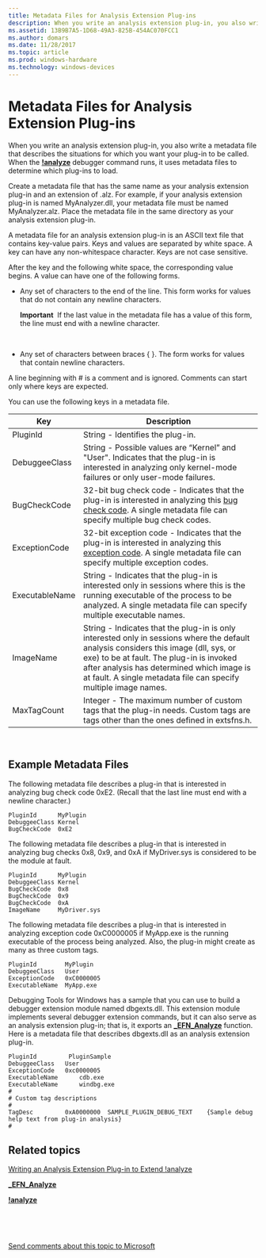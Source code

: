 ```yaml
---
title: Metadata Files for Analysis Extension Plug-ins
description: When you write an analysis extension plug-in, you also write a metadata file that describes the situations for which you want your plug-in to be called.
ms.assetid: 13B9B7A5-1D68-49A3-825B-454AC070FCC1
ms.author: domars
ms.date: 11/28/2017
ms.topic: article
ms.prod: windows-hardware
ms.technology: windows-devices
---
```


# Metadata Files for Analysis Extension Plug-ins


When you write an analysis extension plug-in, you also write a metadata file that describes the situations for which you want your plug-in to be called. When the [**!analyze**](-analyze.md) debugger command runs, it uses metadata files to determine which plug-ins to load.

Create a metadata file that has the same name as your analysis extension plug-in and an extension of .alz. For example, if your analysis extension plug-in is named MyAnalyzer.dll, your metadata file must be named MyAnalyzer.alz. Place the metadata file in the same directory as your analysis extension plug-in.

A metadata file for an analysis extension plug-in is an ASCII text file that contains key-value pairs. Keys and values are separated by white space. A key can have any non-whitespace character. Keys are not case sensitive.

After the key and the following white space, the corresponding value begins. A value can have one of the following forms.

-   Any set of characters to the end of the line. This form works for values that do not contain any newline characters.

    **Important**  If the last value in the metadata file has a value of this form, the line must end with a newline character.

     

-   Any set of characters between braces { }. The form works for values that contain newline characters.

A line beginning with \# is a comment and is ignored. Comments can start only where keys are expected.

You can use the following keys in a metadata file.

| Key            | Description                                                                                                                                                                                                                                                                                       |
|----------------|---------------------------------------------------------------------------------------------------------------------------------------------------------------------------------------------------------------------------------------------------------------------------------------------------|
| PluginId       | String - Identifies the plug-in.                                                                                                                                                                                                                                                                  |
| DebuggeeClass  | String - Possible values are “Kernel” and "User". Indicates that the plug-in is interested in analyzing only kernel-mode failures or only user-mode failures.                                                                                                                                     |
| BugCheckCode   | 32-bit bug check code - Indicates that the plug-in is interested in analyzing this [bug check code](bug-check-code-reference2.md). A single metadata file can specify multiple bug check codes.                                                                                                  |
| ExceptionCode  | 32-bit exception code - Indicates that the plug-in is interested in analyzing this [exception code](http://go.microsoft.com/fwlink/p?LinkID=282670). A single metadata file can specify multiple exception codes.                                                                                 |
| ExecutableName | String - Indicates that the plug-in is interested only in sessions where this is the running executable of the process to be analyzed. A single metadata file can specify multiple executable names.                                                                                              |
| ImageName      | String - Indicates that the plug-in is only interested only in sessions where the default analysis considers this image (dll, sys, or exe) to be at fault. The plug-in is invoked after analysis has determined which image is at fault. A single metadata file can specify multiple image names. |
| MaxTagCount    | Integer - The maximum number of custom tags that the plug-in needs. Custom tags are tags other than the ones defined in extsfns.h.                                                                                                                                                                |

 

## <span id="Example_Metadata_Files"></span><span id="example_metadata_files"></span><span id="EXAMPLE_METADATA_FILES"></span>Example Metadata Files


The following metadata file describes a plug-in that is interested in analyzing bug check code 0xE2. (Recall that the last line must end with a newline character.)

```
PluginId      MyPlugin
DebuggeeClass Kernel
BugCheckCode  0xE2
```

The following metadata file describes a plug-in that is interested in analyzing bug checks 0x8, 0x9, and 0xA if MyDriver.sys is considered to be the module at fault.

```
PluginId      MyPlugin
DebuggeeClass Kernel
BugCheckCode  0x8
BugCheckCode  0x9
BugCheckCode  0xA
ImageName     MyDriver.sys
```

The following metadata file describes a plug-in that is interested in analyzing exception code 0xC0000005 if MyApp.exe is the running executable of the process being analyzed. Also, the plug-in might create as many as three custom tags.

```
PluginId        MyPlugin
DebuggeeClass   User
ExceptionCode   0xC0000005
ExecutableName  MyApp.exe
```

Debugging Tools for Windows has a sample that you can use to build a debugger extension module named dbgexts.dll. This extension module implements several debugger extension commands, but it can also serve as an analysis extension plug-in; that is, it exports an [**\_EFN\_Analyze**](https://msdn.microsoft.com/library/windows/hardware/jj983432) function. Here is a metadata file that describes dbgexts.dll as an analysis extension plug-in.

```
PluginId         PluginSample
DebuggeeClass   User
ExceptionCode   0xc0000005
ExecutableName      cdb.exe
ExecutableName      windbg.exe
#
# Custom tag descriptions 
#
TagDesc         0xA0000000  SAMPLE_PLUGIN_DEBUG_TEXT    {Sample debug
help text from plug-in analysis}
#
```

## <span id="related_topics"></span>Related topics


[Writing an Analysis Extension Plug-in to Extend !analyze](writing-an-analysis-extension-to-extend--analyze.md)

[**\_EFN\_Analyze**](https://msdn.microsoft.com/library/windows/hardware/jj983432)

[**!analyze**](-analyze.md)

 

 

[Send comments about this topic to Microsoft](mailto:wsddocfb@microsoft.com?subject=Documentation%20feedback%20[debugger\debugger]:%20Metadata%20Files%20for%20Analysis%20Extension%20Plug-ins%20%20RELEASE:%20%285/15/2017%29&body=%0A%0APRIVACY%20STATEMENT%0A%0AWe%20use%20your%20feedback%20to%20improve%20the%20documentation.%20We%20don't%20use%20your%20email%20address%20for%20any%20other%20purpose,%20and%20we'll%20remove%20your%20email%20address%20from%20our%20system%20after%20the%20issue%20that%20you're%20reporting%20is%20fixed.%20While%20we're%20working%20to%20fix%20this%20issue,%20we%20might%20send%20you%20an%20email%20message%20to%20ask%20for%20more%20info.%20Later,%20we%20might%20also%20send%20you%20an%20email%20message%20to%20let%20you%20know%20that%20we've%20addressed%20your%20feedback.%0A%0AFor%20more%20info%20about%20Microsoft's%20privacy%20policy,%20see%20http://privacy.microsoft.com/default.aspx. "Send comments about this topic to Microsoft")






